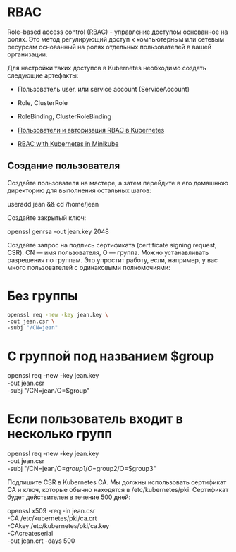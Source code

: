 # RBAC
Role-based access control (RBAC) - управление доступом основанное на ролях.
Это метод регулирующий доступ к компьютерным или сетевым ресурсам основанный на ролях отдельных пользователей в вашей организации. 

Для настройки таких доступов в Kubernetes необходимо создать следующие артефакты:
- Пользователь user, или service account (ServiceAccount)
- Role, ClusterRole
- RoleBinding, ClusterRoleBinding

- [Пользователи и авторизация RBAC в Kubernetes](https://habr.com/ru/company/flant/blog/470503/)
- [RBAC with Kubernetes in Minikube](https://medium.com/@HoussemDellai/rbac-with-kubernetes-in-minikube-4deed658ea7b)
## Создание пользователя

 Создайте пользователя на мастере, а затем перейдите в его домашнюю директорию для выполнения остальных шагов:

useradd jean && cd /home/jean

Создайте закрытый ключ:

openssl genrsa -out jean.key 2048

Создайте запрос на подпись сертификата (certificate signing request, CSR). CN — имя пользователя, O — группа. Можно устанавливать разрешения по группам. Это упростит работу, если, например, у вас много пользователей с одинаковыми полномочиями:

# Без группы
```bash
openssl req -new -key jean.key \
-out jean.csr \
-subj "/CN=jean"
```

# С группой под названием $group
openssl req -new -key jean.key \
-out jean.csr \
-subj "/CN=jean/O=$group"

# Если пользователь входит в несколько групп
openssl req -new -key jean.key \
-out jean.csr \
-subj "/CN=jean/O=$group1/O=$group2/O=$group3"

Подпишите CSR в Kubernetes CA. Мы должны использовать сертификат CA и ключ, которые обычно находятся в /etc/kubernetes/pki. Сертификат будет действителен в течение 500 дней:

openssl x509 -req -in jean.csr \
-CA /etc/kubernetes/pki/ca.crt \
-CAkey /etc/kubernetes/pki/ca.key \
-CAcreateserial \
-out jean.crt -days 500
